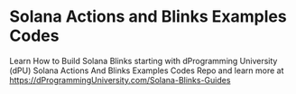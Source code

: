 # Solana Actions and Blinks Examples Codes 

Learn How to Build Solana Blinks starting with dProgramming University (dPU) Solana Actions And Blinks Examples Codes Repo and learn more at https://dProgrammingUniversity.com/Solana-Blinks-Guides